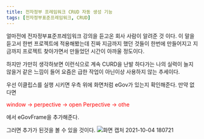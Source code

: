```yaml
---
title: 전자정부 프레임워크 CRUD 자동 생성 기능
tags: [전자정부표준프레임워크, CRUD]
---
```


얼마전에 전자정부표준프레임워크 강의을 듣고온 회사 사람이 알려준 것 이다.
이 말을 듣고서 한번 프로젝트에 적용해봤는데 진짜 지금까지 했던 것들이 한번에 만들어지고 지금까지 프로젝트 찾아가면서 만들었던 시간이 아까울 정도이다.

하지만 가만히 생각하보면 이런식으로 계속 CURD을 난발 하다가는 나의 실력이 늘지 않을거 같은 느낌이 들어 요즘은 급한 작업이 아닌이상 사용하지 않는 추세이다.

우선 이클립스를 실행 시키면 우측 위에 화면처럼 eGov가 있는지 확인해준다.
만약 없다면

<p style="color:red">window -> perpective -> open Perpective -> othe</p> 에서 eGovFrame을 추가해준다.

그러면 추가가 된것을 볼 수 있을 것이다.
![화면 캡처 2021-10-04 180721](https://user-images.githubusercontent.com/49426352/135825158-2a2acd49-0351-401c-8ab2-9340b3e8b59d.png)
